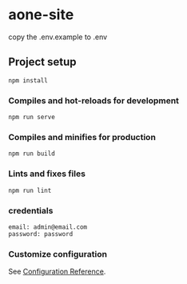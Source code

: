 # aone-site

copy the .env.example to .env

## Project setup

```
npm install
```

### Compiles and hot-reloads for development

```
npm run serve
```

### Compiles and minifies for production

```
npm run build
```

### Lints and fixes files

```
npm run lint
```

### credentials

```
email: admin@email.com
password: password
```

### Customize configuration

See [Configuration Reference](https://cli.vuejs.org/config/).
